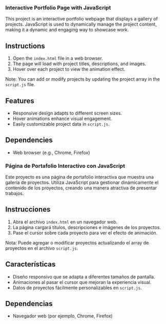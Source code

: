 ### Interactive Portfolio Page with JavaScript

This project is an interactive portfolio webpage that displays a gallery of projects. JavaScript is used to dynamically manage the project content, making it a dynamic and engaging way to showcase work.

## Instructions

1. Open the `index.html` file in a web browser.
2. The page will load with project titles, descriptions, and images.
3. Hover over each project to view the animation effect.

Note: You can add or modify projects by updating the project array in the `script.js` file.

## Features

- Responsive design adapts to different screen sizes.
- Hover animations enhance visual engagement.
- Easily customizable project data in `script.js`.

## Dependencies

- Web browser (e.g., Chrome, Firefox)



### Página de Portafolio Interactivo con JavaScript

Este proyecto es una página de portafolio interactiva que muestra una galería de proyectos. Utiliza JavaScript para gestionar dinámicamente el contenido de los proyectos, creando una manera atractiva de presentar trabajos.

## Instrucciones

1. Abra el archivo `index.html` en un navegador web.
2. La página cargará títulos, descripciones e imágenes de los proyectos.
3. Pase el cursor sobre cada proyecto para ver el efecto de animación.

Nota: Puede agregar o modificar proyectos actualizando el array de proyectos en el archivo `script.js`.

## Características

- Diseño responsivo que se adapta a diferentes tamaños de pantalla.
- Animaciones al pasar el cursor que mejoran la experiencia visual.
- Datos de proyectos fácilmente personalizables en `script.js`.

## Dependencias

- Navegador web (por ejemplo, Chrome, Firefox)

